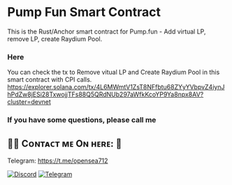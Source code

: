 # Pump Fun Smart Contract
This is the Rust/Anchor smart contract for Pump.fun - Add virtual LP, remove LP, create Raydium Pool.

### Here
You can check the tx to Remove vitual LP and Create Raydium Pool in this smart contract with CPI calls.  
https://explorer.solana.com/tx/4L6MWmtV1ZsT8NFfbtu68ZYyYVbpvZ4iynJhPdZw8jESi28TxwojjTFs88Q5QRdNUb297aWfkKcoYP9Ya8npx8AV?cluster=devnet

### If you have some questions, please call me
## 🙋‍♂️ Cᴏɴᴛᴀᴄᴛ ᴍᴇ Oɴ ʜᴇʀᴇ: 👋 ##

Telegram: https://t.me/opensea712

<div style={{display : flex ; justify-content : space-evenly}}> 
    <a href="https://discordapp.com/users/343286332446998530" target="_blank"><img alt="Discord"
        src="https://img.shields.io/badge/Discord-7289DA?style=for-the-badge&logo=discord&logoColor=white"/></a>
    <a href="https://t.me/opensea712" target="_blank"><img alt="Telegram"
        src="https://img.shields.io/badge/Telegram-26A5E4?style=for-the-badge&logo=telegram&logoColor=white"/></a>
</div>
